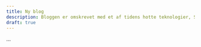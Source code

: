 ```yaml
---
title: Ny blog
description: Bloggen er omskrevet med et af tidens hotte teknologier, Svelte.
draft: true
---
```


...

